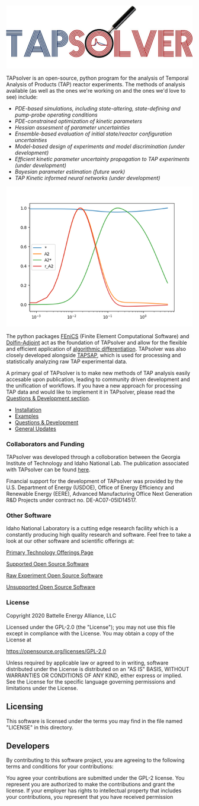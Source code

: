 
<p align="center">
  <img src="https://github.com/medford-group/TAPsolver/blob/experimentalFluidity_condensed/docs/figures/tapsolver_logo.jpg">
</p>

TAPsolver is an open-source, python program for the analysis of Temporal Analysis of Products (TAP) reactor experiments. The methods of analysis available (as well as the ones we're working on and the ones we'd love to see) include:

* *PDE-based simulations, including state-altering, state-defining and pump-probe operating conditions*
* *PDE-constrained optimization of kinetic parameters*
* *Hessian assesment of parameter uncertainties*
* *Ensemble-based evaluation of initial state/reactor configuration uncertainties*
* *Model-based design of experiments and model discrimination (under development)*
* *Efficient kinetic parameter uncertainty propagation to TAP experiments (under development)*
* *Bayesian parameter estimation (future work)*
* *TAP Kinetic informed neural networks (under development)*

<p align="center">
  <img src="https://github.com/medford-group/TAPsolver/blob/experimentalFluidity_condensed/docs/figures/tapsolver_concept.gif">
</p>

The python packages [FEniCS](https://fenicsproject.org/)  (Finite Element Computational Software) and [Dolfin-Adjoint](http://www.dolfin-adjoint.org/en/latest/) act as the foundation of TAPsolver and allow for the flexible and efficient application of [algorithmic differentiation](https://towardsdatascience.com/automatic-differentiation-explained-b4ba8e60c2ad). TAPsolver was also closely developed alongside [TAPSAP](https://github.com/IdahoLabResearch/tapsap), which is used for processing and statistically analyzing raw TAP experimental data. 


A primary goal of TAPsolver is to make new methods of TAP analysis easily accesable upon publication, leading to community driven development and the unification of workflows. If you have a new approach for processing TAP data and would like to implement it in TAPsolver, please read the [Questions & Development section](https://github.com/medford-group/TAPsolver/tree/master/docs/resources/questionsDiscussion).

* [Installation](https://github.com/medford-group/TAPsolver/tree/experimentalFluidity_condensed/docs/resources/installation)
* [Examples](https://github.com/medford-group/TAPsolver/tree/experimentalFluidity_condensed/docs/resources/examples)
* [Questions & Development](https://github.com/medford-group/TAPsolver/tree/master/docs/resources/questionsDiscussion)
* [General Updates](https://github.com/medford-group/TAPsolver/tree/master/docs/resources/generalUpdates)

### Collaborators and Funding

TAPsolver was developed through a colloboration between the Georgia Institute of Technology and Idaho National Lab. The publication associated with TAPsolver can be found [here](https://arxiv.org/abs/2008.13584). 

Financial support for the development of TAPsolver was provided by the U.S. Department of Energy (USDOE), Office of Energy Efficiency and Renewable Energy (EERE), Advanced Manufacturing Office Next Generation R\&D Projects under contract no. DE-AC07-05ID14517.

### Other Software
Idaho National Laboratory is a cutting edge research facility which is a constantly producing high quality research and software. Feel free to take a look at our other software and scientific offerings at:

[Primary Technology Offerings Page](https://www.inl.gov/inl-initiatives/technology-deployment)

[Supported Open Source Software](https://github.com/idaholab)

[Raw Experiment Open Source Software](https://github.com/IdahoLabResearch)

[Unsupported Open Source Software](https://github.com/IdahoLabCuttingBoard)

### License

Copyright 2020 Battelle Energy Alliance, LLC

Licensed under the GPL-2.0 (the "License");
you may not use this file except in compliance with the License.
You may obtain a copy of the License at

  https://opensource.org/licenses/GPL-2.0

Unless required by applicable law or agreed to in writing, software
distributed under the License is distributed on an "AS IS" BASIS,
WITHOUT WARRANTIES OR CONDITIONS OF ANY KIND, either express or implied.
See the License for the specific language governing permissions and
limitations under the License.


Licensing
-----
This software is licensed under the terms you may find in the file named "LICENSE" in this directory.


Developers
-----
By contributing to this software project, you are agreeing to the following terms and conditions for your contributions:

You agree your contributions are submitted under the GPL-2 license. You represent you are authorized to make the contributions and grant the license. If your employer has rights to intellectual property that includes your contributions, you represent that you have received permission
